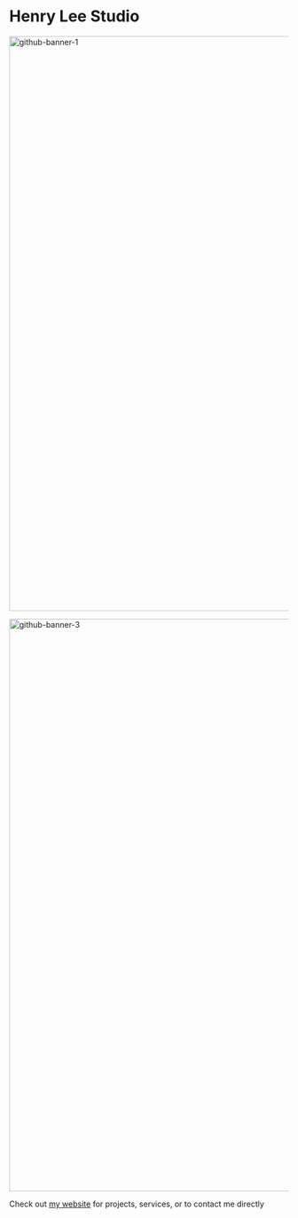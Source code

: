 # Henry Lee Studio

<a href = "https://henrylee.studio/"><a href = "https://henrylee.studio/">
<img width="1036" alt="github-banner-1" src="https://user-images.githubusercontent.com/101936420/171257232-0c0fe51c-05a6-413f-a3b2-f095fcb760ef.png"
alt = "Portfolio" alt = "Portfolio"></a>


<img width="1032" alt="github-banner-3" src="https://user-images.githubusercontent.com/101936420/171258542-ca132aa0-09a5-4e44-9efe-f9bd662a4fb0.png">


Check out <a href = "https://henrylee.studio/">my website</a> for projects, services, or to contact me directly 



